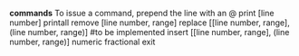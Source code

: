 **commands**
To issue a command, prepend the line with an @
print [line number]
printall
remove [line number,  range]
replace [[line number, range], (line number, range)] #to be implemented
insert [[line number, range], (line number, range)]
numeric
fractional
exit
